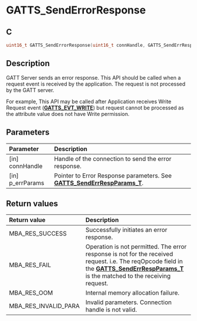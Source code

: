 # GATTS_SendErrorResponse

## C

```c
uint16_t GATTS_SendErrorResponse(uint16_t connHandle, GATTS_SendErrRespParams_T *p_errParams);
```

## Description

GATT Server sends an error response. This API should be called when a request event is received by the application.
The request is not processed by the GATT server. 

For example, This API may be called after Application receives Write Request event (**[GATTS_EVT_WRITE](GUID-506F6039-E62F-4121-8CA8-2335BAF7EFB6.md)**)
but request cannot be processed as the attribute value does not have Write permission.

## Parameters

|Parameter|Description|
|:---|:---|
|\[in\] connHandle|Handle of the connection to send the error response.|
|\[in\] p_errParams|Pointer to Error Response parameters. See **[GATTS_SendErrRespParams_T](GUID-5279946A-A9EC-4311-B391-78064A9D52A0.md)**.|

## Return values

|Return value|Description|
|:---|:---|
MBA_RES_SUCCESS|Successfully initiates an error response.|
MBA_RES_FAIL|Operation is not permitted. The error response is not for the received request. i.e. The reqOpcode field in the **[GATTS_SendErrRespParams_T](GUID-5279946A-A9EC-4311-B391-78064A9D52A0.md)** is the matched to the receiving request.|
MBA_RES_OOM|Internal memory allocation failure.|
MBA_RES_INVALID_PARA|Invalid parameters. Connection handle is not valid.|
